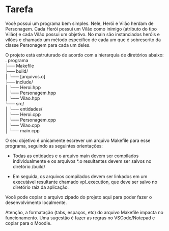 # Tarefa  
Você possui um programa bem simples. Nele, Herói e Vilão herdam de Personagem. Cada Herói possui um Vilão como inimigo (atributo do tipo Vilão) e cada Vilão possui um objetivo. No main são instanciados heróis e vilões e chamado um método específico de cada um que é sobrescrito da classe Personagem para cada um deles.  

O projeto está estruturado de acordo com a hierarquia de diretórios abaixo:  
. programa  
├── Makefile  
├── build/  
│  └── [arquivos.o]  
├── include/  
│  └── Heroi.hpp  
│  └── Personagem.hpp  
│  └── Vilao.hpp  
└── src/  
│  └── entidades/  
│    └── Heroi.cpp  
│    └── Personagem.cpp  
│    └── Vilao.cpp  
│  └── main.cpp  

O seu objetivo é unicamente escrever um arquivo Makefile para esse programa, seguindo as seguintes orientações:

- Todas as entidades e o arquivo main devem ser compilados individualmente e os arquivos *.o resultantes devem ser salvos no diretório /build/

- Em seguida, os arquivos compilados devem ser linkados em um executável resultante chamado vpl_execution, que deve ser salvo no diretório raiz da aplicação.

Você pode copiar o arquivo zipado do projeto aqui para poder fazer o desenvolvimento localmente.

Atenção, a formatação (tabs, espaços, etc) do arquivo Makefile impacta no funcionamento. Uma sugestão é fazer as regras no VSCode/Notepad e copiar para o Moodle.

